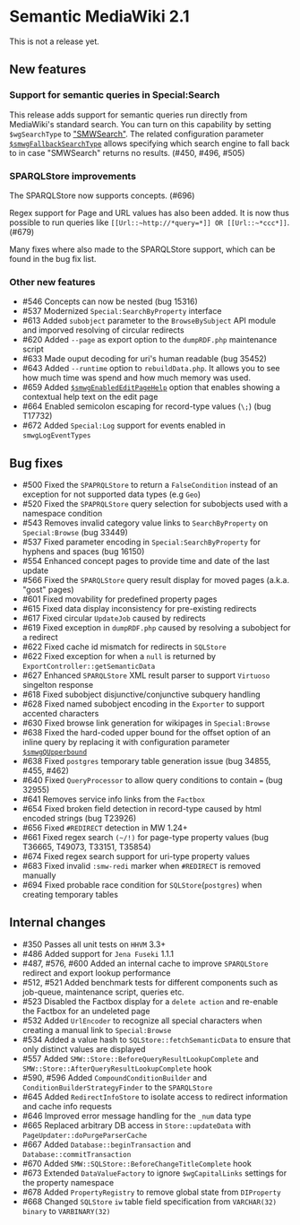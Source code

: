 # Semantic MediaWiki 2.1

This is not a release yet.

## New features

### Support for semantic queries in Special:Search

This release adds support for semantic queries run directly from MediaWiki's standard search. You can turn on this capability by setting `$wgSearchType` to ["SMWSearch"](https://semantic-mediawiki.org/wiki/Help:SMWSearch). The related configuration parameter [``$smwgFallbackSearchType``](https://semantic-mediawiki.org/wiki/Help:$smwgFallbackSearchType) allows specifying which search engine to fall back to in case "SMWSearch" returns no results. (#450, #496, #505)

### SPARQLStore improvements

The SPARQLStore now supports concepts. (#696) 

Regex support for Page and URL values has also been added. It is now thus possible to run queries like `[[Url::~http://*query=*]] OR [[Url::~*ccc*]]`. (#679)

Many fixes where also made to the SPARQLStore support, which can be found in the bug fix list.

### Other new features

* #546 Concepts can now be nested (bug 15316) 
* #537 Modernized `Special:SearchByProperty` interface
* #613 Added `subobject` parameter to the `BrowseBySubject` API module and imporved resolving of circular redirects
* #620 Added `--page` as export option to the `dumpRDF.php` maintenance script
* #633 Made ouput decoding for uri's human readable (bug 35452)
* #643 Added `--runtime` option to `rebuildData.php`. It allows you to see how much time was spend and how much memory was used.
* #659 Added [``$smwgEnabledEditPageHelp``](https://semantic-mediawiki.org/wiki/Help:$smwgEnabledEditPageHelp) option that enables showing a contextual help text on the edit page
* #664 Enabled semicolon escaping for record-type values (`\;`) (bug T17732)
* #672 Added `Special:Log` support for events enabled in `smwgLogEventTypes` 

## Bug fixes

* #500 Fixed the `SPAPRQLStore` to return a `FalseCondition` instead of an exception for not supported data types (e.g `Geo`)
* #520 Fixed the `SPAPRQLStore` query selection for subobjects used with a namespace condition
* #543 Removes invalid category value links to `SearchByProperty` on `Special:Browse` (bug 33449)
* #537 Fixed parameter encoding in `Special:SearchByProperty` for hyphens and spaces (bug 16150)
* #554 Enhanced concept pages to provide time and date of the last update
* #566 Fixed the `SPARQLStore` query result display for moved pages (a.k.a. "gost" pages)
* #601 Fixed movability for predefined property pages
* #615 Fixed data display inconsistency for pre-existing redirects 
* #617 Fixed circular `UpdateJob` caused by redirects
* #619 Fixed exception in `dumpRDF.php` caused by resolving a subobject for a redirect 
* #622 Fixed cache id mismatch for redirects in `SQLStore`
* #622 Fixed exception for when a `null` is returned by `ExportController::getSemanticData`
* #627 Enhanced `SPARQLStore` XML result parser to support `Virtuoso` singelton response
* #618 Fixed subobject disjunctive/conjunctive subquery handling
* #628 Fixed named subobject encoding in the `Exporter` to support accented characters
* #630 Fixed browse link generation for wikipages in `Special:Browse`
* #638 Fixed the hard-coded upper bound for the offset option of an inline query by replacing it with configuration parameter [```$smwgQUpperbound```](https://semantic-mediawiki.org/wiki/Help:$smwgQUpperbound)
* #638 Fixed `postgres` temporary table generation issue (bug 34855, #455, #462)
* #640 Fixed `QueryProcessor` to allow query conditions to contain `=` (bug 32955)
* #641 Removes service info links from the `Factbox`
* #654 Fixed broken field detection in record-type caused by html encoded strings (bug T23926)
* #656 Fixed `#REDIRECT` detection in MW 1.24+
* #661 Fixed regex search `(~/!)` for page-type property values (bug T36665, T49073, T33151, T35854)
* #674 Fixed regex search support for uri-type property values
* #683 Fixed invalid `:smw-redi` marker when `#REDIRECT` is removed manually 
* #694 Fixed probable race condition for `SQLStore`(`postgres`) when creating temporary tables

## Internal changes

* #350 Passes all unit tests on `HHVM` 3.3+
* #486 Added support for `Jena Fuseki` 1.1.1
* #487, #576, #600 Added an internal cache to improve `SPARQLStore` redirect and export lookup performance
* #512, #521 Added benchmark tests for different components such as job-queue, maintenance script, queries etc.
* #523 Disabled the Factbox display for a `delete action` and re-enable the Factbox for an undeleted page
* #532 Added `UrlEncoder` to recognize all special characters when creating a manual link to `Special:Browse`
* #534 Added a value hash to `SQLStore::fetchSemanticData` to ensure that only distinct values are displayed
* #557 Added `SMW::Store::BeforeQueryResultLookupComplete` and `SMW::Store::AfterQueryResultLookupComplete` hook
* #590, #596 Added `CompoundConditionBuilder` and `ConditionBuilderStrategyFinder` to the `SPARQLStore`
* #645 Added `RedirectInfoStore` to isolate access to redirect information and cache info requests
* #646 Improved error message handling for the `_num` data type
* #665 Replaced arbitrary DB access in `Store::updateData` with `PageUpdater::doPurgeParserCache`
* #667 Added `Database::beginTransaction` and `Database::commitTransaction` 
* #670 Added `SMW::SQLStore::BeforeChangeTitleComplete` hook 
* #673 Extended `DataValueFactory` to ignore `$wgCapitalLinks` settings for the property namespace 
* #678 Added `PropertyRegistry` to remove global state from `DIProperty`
* #668 Changed `SQLStore` `iw` table field specification from `VARCHAR(32) binary` to `VARBINARY(32)` 
